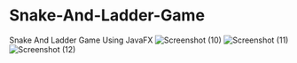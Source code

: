 # Snake-And-Ladder-Game
Snake And Ladder Game Using JavaFX 
![Screenshot (10)](https://github.com/Kasif001/Snake-And-Ladder-Game/assets/125661964/8c41d3b4-b68c-49be-91d3-907762931daf)
![Screenshot (11)](https://github.com/Kasif001/Snake-And-Ladder-Game/assets/125661964/ac18f07b-592a-4977-b64c-a50f99e386e2)
![Screenshot (12)](https://github.com/Kasif001/Snake-And-Ladder-Game/assets/125661964/8b756b4e-4c5d-4243-bd10-b72df55140fb)
